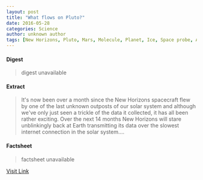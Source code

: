```yaml
---
layout: post
title: "What flows on Pluto?"
date: 2016-05-28
categories: Science
author: unknown author
tags: [New Horizons, Pluto, Mars, Molecule, Planet, Ice, Space probe, Astronomy, Dwarf planet, Properties of water, Hydrogen, Galaxy, Earth, Solid, Planetary science, Outer space, Physical sciences]
---
```



#### Digest
>digest unavailable

#### Extract
>It's now been over a month since the New Horizons spacecraft flew by one of the last unknown outposts of our solar system and although we've only just seen a trickle of the data it collected, it has all been rather exciting. Over the next 14 months New Horizons will stare unblinkingly back at Earth transmitting its data over the slowest internet connection in the solar system....

#### Factsheet
>factsheet unavailable

[Visit Link](http://phys.org/news/2015-08-pluto.html)


